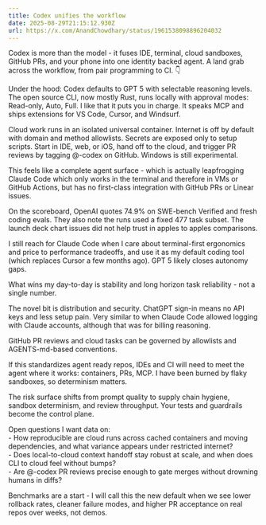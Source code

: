 ```yaml
---
title: Codex unifies the workflow
date: 2025-08-29T21:15:12.930Z
url: https://x.com/AnandChowdhary/status/1961538098896204032
---
```


Codex is more than the model - it fuses IDE, terminal, cloud sandboxes, GitHub PRs, and your phone into one identity backed agent. A land grab across the workflow, from pair programming to CI. 👇  
  
Under the hood: Codex defaults to GPT 5 with selectable reasoning levels. The open source CLI, now mostly Rust, runs locally with approval modes: Read-only, Auto, Full. I like that it puts you in charge. It speaks MCP and ships extensions for VS Code, Cursor, and Windsurf.  
  
Cloud work runs in an isolated universal container. Internet is off by default with domain and method allowlists. Secrets are exposed only to setup scripts. Start in IDE, web, or iOS, hand off to the cloud, and trigger PR reviews by tagging @-codex on GitHub. Windows is still experimental.  
  
This feels like a complete agent surface - which is actually leapfrogging Claude Code which only works in the terminal and therefore in VMs or GitHub Actions, but has no first-class integration with GitHub PRs or Linear issues.  
  
On the scoreboard, OpenAI quotes 74.9% on SWE-bench Verified and fresh coding evals. They also note the runs used a fixed 477 task subset. The launch deck chart issues did not help trust in apples to apples comparisons.  
  
I still reach for Claude Code when I care about terminal-first ergonomics and price to performance tradeoffs, and use it as my default coding tool (which replaces Cursor a few months ago). GPT 5 likely closes autonomy gaps.  
  
What wins my day-to-day is stability and long horizon task reliability - not a single number.  
  
The novel bit is distribution and security. ChatGPT sign-in means no API keys and less setup pain. Very similar to when Claude Code allowed logging with Claude accounts, although that was for billing reasoning.  
  
GitHub PR reviews and cloud tasks can be governed by allowlists and AGENTS-md-based conventions.  
  
If this standardizes agent ready repos, IDEs and CI will need to meet the agent where it works: containers, PRs, MCP. I have been burned by flaky sandboxes, so determinism matters.  
  
The risk surface shifts from prompt quality to supply chain hygiene, sandbox determinism, and review throughput. Your tests and guardrails become the control plane.  
  
Open questions I want data on:  
\- How reproducible are cloud runs across cached containers and moving dependencies, and what variance appears under restricted internet?  
\- Does local-to-cloud context handoff stay robust at scale, and when does CLI to cloud feel without bumps?  
\- Are @-codex PR reviews precise enough to gate merges without drowning humans in diffs?  
  
Benchmarks are a start - I will call this the new default when we see lower rollback rates, cleaner failure modes, and higher PR acceptance on real repos over weeks, not demos.
